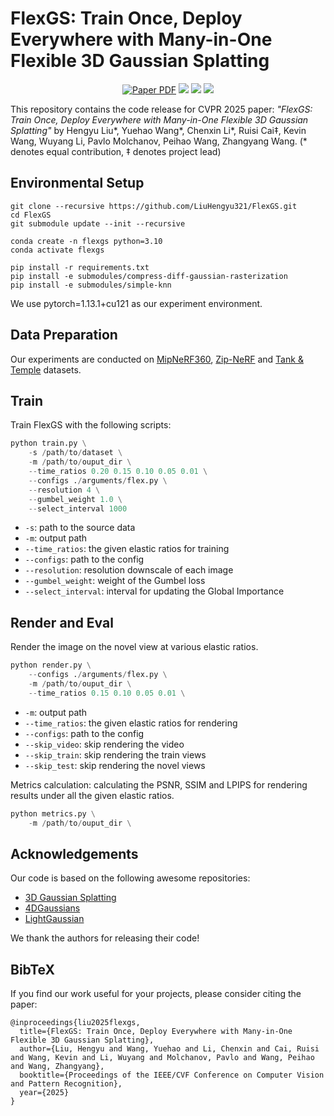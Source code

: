 # FlexGS: Train Once, Deploy Everywhere with Many-in-One Flexible 3D Gaussian Splatting
<p align="center">
<a href="https://openaccess.thecvf.com/content/CVPR2025/papers/Liu_FlexGS_Train_Once_Deploy_Everywhere_with_Many-in-One_Flexible_3D_Gaussian_CVPR_2025_paper.pdf" target="_blank" rel="noopener noreferrer">
  <img src="https://img.shields.io/badge/Paper-blue" alt="Paper PDF"></a>
<a href="https://arxiv.org/abs/2506.04174"><img src="https://img.shields.io/badge/Arxiv-2506.04174-B31B1B.svg"></a>
<a href="https://flexgs.github.io/"><img src="https://img.shields.io/badge/Project-Page-orange"></a>
<a href="https://youtu.be/k6aDJUfxs4Q"><img src="https://img.shields.io/badge/Video-Youtube-k6aDJUfxs4Q.svg"></a>
</p>
<p>

This repository contains the code release for CVPR 2025 paper: *"FlexGS: Train Once, Deploy Everywhere with Many-in-One Flexible 3D Gaussian Splatting"* by Hengyu Liu*, Yuehao Wang*, Chenxin Li*, Ruisi Cai‡, Kevin Wang, Wuyang Li, Pavlo Molchanov, Peihao Wang, Zhangyang Wang. (* denotes equal contribution, ‡ denotes project lead)
</p>




## Environmental Setup

```shell
git clone --recursive https://github.com/LiuHengyu321/FlexGS.git
cd FlexGS
git submodule update --init --recursive

conda create -n flexgs python=3.10
conda activate flexgs

pip install -r requirements.txt
pip install -e submodules/compress-diff-gaussian-rasterization
pip install -e submodules/simple-knn
```
We use pytorch=1.13.1+cu121 as our experiment environment.


## Data Preparation

Our experiments are conducted on [MipNeRF360](https://jonbarron.info/mipnerf360/), [Zip-NeRF](https://jonbarron.info/zipnerf/) and [Tank & Temple](https://github.com/graphdeco-inria/gaussian-splatting) datasets.


## Train
Train FlexGS with the following scripts:
```python
python train.py \
    -s /path/to/dataset \
    -m /path/to/ouput_dir \
    --time_ratios 0.20 0.15 0.10 0.05 0.01 \
    --configs ./arguments/flex.py \
    --resolution 4 \
    --gumbel_weight 1.0 \
    --select_interval 1000 
```
- `-s`: path to the source data
- `-m`: output path
- `--time_ratios`: the given elastic ratios for training
- `--configs`: path to the config
- `--resolution`: resolution downscale of each image
- `--gumbel_weight`: weight of the Gumbel loss 
- `--select_interval`: interval for updating the Global Importance


## Render and Eval
Render the image on the novel view at various elastic ratios.
```python
python render.py \
    --configs ./arguments/flex.py \
    -m /path/to/ouput_dir \
    --time_ratios 0.15 0.10 0.05 0.01 \
```
- `-m`: output path
- `--time_ratios`: the given elastic ratios for rendering
- `--configs`: path to the config
- `--skip_video`: skip rendering the video
- `--skip_train`: skip rendering the train views
- `--skip_test`: skip rendering the novel views

Metrics calculation: calculating the PSNR, SSIM and LPIPS for rendering results under all the given elastic ratios.

```python
python metrics.py \
    -m /path/to/ouput_dir \
```


## Acknowledgements
Our code is based on the following awesome repositories:
- [3D Gaussian Splatting](https://github.com/graphdeco-inria/gaussian-splatting)
- [4DGaussians](https://github.com/hustvl/4DGaussians)
- [LightGaussian](https://github.com/VITA-Group/LightGaussian)

We thank the authors for releasing their code!

## BibTeX
If you find our work useful for your projects, please consider citing the paper:

```
@inproceedings{liu2025flexgs,
  title={FlexGS: Train Once, Deploy Everywhere with Many-in-One Flexible 3D Gaussian Splatting},
  author={Liu, Hengyu and Wang, Yuehao and Li, Chenxin and Cai, Ruisi and Wang, Kevin and Li, Wuyang and Molchanov, Pavlo and Wang, Peihao and Wang, Zhangyang},
  booktitle={Proceedings of the IEEE/CVF Conference on Computer Vision and Pattern Recognition},
  year={2025}
}
```
